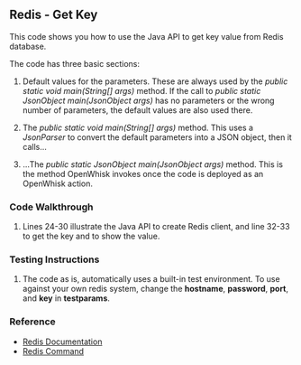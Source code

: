 ## Redis - Get Key

This code shows you how to use the Java API to get key value from Redis database. 

The code has three basic sections: 

1. Default values for the parameters. These are always used by the *public static void main(String[] args)* method. 
If the call to *public static JsonObject main(JsonObject args)* has no parameters or the wrong number of parameters, the default values are also used there. 

2. The *public static void main(String[] args)* method. This uses a *JsonParser* to convert the default parameters into a JSON object, then it calls... 

3. ...The *public static JsonObject main(JsonObject args)* method. This is the method OpenWhisk invokes once the code is deployed as an OpenWhisk action.

### Code Walkthrough
1. Lines 24-30 illustrate the Java API to create Redis client, and line 32-33 to get the key and to show the value.

### Testing Instructions
1. The code as is, automatically uses a built-in test environment. To use against your own redis system, change the **hostname**, **password**, **port**, and **key** in **testparams**.

### Reference
* [Redis Documentation](https://redis.io/)
* [Redis Command](https://redis.io/commands/)